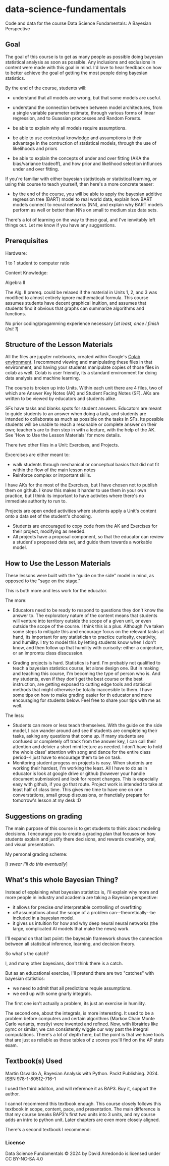 # data-science-fundamentals
Code and data for the course Data Science Fundamentals: A Bayesian Perspective

## Goal

The goal of this course is to get as many people as possible doing bayesian statistical analysis as soon as possible.
Any inclusions and exclusions in content were made with this goal in mind.
I'd love to hear feedback on how to better achieve the goal of getting the most people doing bayesian statistics.

By the end of the course, students will:

- understand that all models are wrong, but that some models are useful.

- understand the connection between between model architectures, from a single variable parameter estimate, through various forms of linear regression, and to Guassian proccesses and Random Forests.

- be able to explain why all models require assumptions.

- be able to use contextual knowledge and assumptions to their advantage in the contruction of statistical models, through the use of likelihoods and priors

- be able to explain the concepts of under and over fitting (AKA the bias/variance tradeoff), and how prior and likelihood selection influnces under and over fitting.

If you're familiar with either bayesian statisticals or statistical learning, or using this course to teach yourself, then here's a more concrete teaser: 

- by the end of the course, you will be able to apply the bayesian additive regression tree 
(BART) model to real world data, explain how BART models connect to neural networks (NN), and explain why BART models perform as well or
better than NNs on small to medium size data sets.

There's a lot of learning on the way to these goal, and I've ienvitably left things out. Let me know if you have any suggestions.

## Prerequisites 
Hardware:

1 to 1 student to computer ratio

Content Knowledge:

Algebra II

The Alg. II prereq. could be relaxed if the material in Units 1, 2, and 3 was modified to almost entirely ignore mathematical formula. This course assumes students have decent graphical inuition, and assumes that students find it obvious that graphs can summarize algorithms and functions. 

No prior coding/progamming experience necessary [*at least, once I finish Unit 1*]

## Structure of the Lesson Materials

All the files are jupyter notebooks, created within Google's [Colab environment](https://colab.research.google.com/).
I recommend viewing and manipulating these files in that environment, and having your students manipulate copies 
of those files in colab as well. Colab is user friendly, its a standard environment for doing data analysis 
and machine learning.

The course is broken up into Units. Within each unit there are 4 files, two of which are Answer Key Notes (AK) and Student Facing Notes (SF). AKs 
are written to be viewed by educators and students alike.

SFs have tasks and blanks spots for student answers. Educators are meant to guide students to an answer when doing a task,
and students are intended to collaborate as much as possible on the tasks in SFs. Its possible students will be unable to 
reach a resonable or complete answer on their own; teacher's are to then step in with a lecture, with the help of the AK. 
See 'How to Use the Lesson Materials' for more details.

There two other files in a Unit: Exercises, and Projects.

Excercises are either meant to:

- walk students through mechanical or conceptual basics that did not fit within the flow of the main lesson notes
- Reinforce complex or important skills.

I have AKs for the most of the Exercises, but I have chosen not to publish them on github. I know this makes it harder to use them in your own practice, 
but I think its important to have activites where there's no immediate authority to run to.

Projects are open ended activities where students apply a Unit's content onto a data set of the student's 
choosing.
- Students are encouraged to copy code from the AK and Exercises for their project, modifying as needed.
- All projects have a proposal component, so that the educator can review a student's proposed data set, and guide them towards a workable model.

## How to Use the Lesson Materials

These lessons were built with the "guide on the side" model in mind, as opposed to the "sage on the stage."

This is both more and less work for the educator.

The more:

- Educators need to be ready to respond to questions they don't know the answer to.
The exploratory nature of the content means that students will venture into territory outside the scope of a given unit,
or even outside the scope of the course. I think this is a plus. Although I've taken some steps to mitigate this and encourage focus on the relevant tasks at hand,
its important for any statistician to practice curiosity, creativity, and humility. I try to model this by letting students know when I don't know,
and then follow up that humility with curisoity: either a conjecture, or an impromtu class disscussion.

- Grading projects is hard.
Statistics is hard. I'm probably not qualified to teach a bayesian statistics course, let alone design one.
But in making and teaching this course, I'm becoming the type of person who is. And my students, even if they don't get the best course or the best instruction,
are getting exposed to cutting edge tools and statisical methods that might otherwise be totally inaccesible to them.
I have some tips on how to make grading easier for th educator and more encouraging for students below. Feel free to share your tips with me as well.

The less:

- Students can more or less teach themselves.
With the guide on the side model, I can wander around and see if students are completeing their tasks, asking any questions that come up.
If many students are confused or completely off track from the answer key, I can call their attention and delvier a short mini lecture as needed.
I don't have to hold the whole class' attention with song and dance for the entire class period--I just have to encourage them to be on task.
- Monitoring student progess on projects is easy.
When students are working their hardest, I'm working the least. All I have to do as in educator is look at google drive or github (however your handle document submission) and look for recent changes. This is especially easy with github, if you go that route. Project work is intended to take at least half of class time. This gives me time to have one on one converstations, small group discussions, or franctially prepare for tomorrow's lesson at my desk :D

## Suggestions on grading

The main purpose of this course is to get students to think about modeling decisions. I encourage you to create a grading 
plan that focuses on how students explain and justify there decisions, and rewards creativity, oral, and visual presentation.

My personal grading scheme:

[*I swear I'll do this eventually*]

## What's this whole Bayesian Thing?

Instead of explaining what bayesian statistics is, I'll explain why more and more people in industry and academia are
taking a Bayesian perspective:

- it allows for precise *and* interpretable controlling of overfitting
- *all* assumptions about the scope of a problem can--theoretically--be included in a bayesian model.
- it gives us intuition for how and why deep neural neural networks (the large, complicated AI models that make the news) work.

I'll expand on that last point: the bayesain framework shows the connection between all statistical inference, learning, 
and decision theory.

So what's the catch?

I, and many other bayesians, don't think there is a catch.

But as an educational exercise, I'll pretend there are two "catches" with bayesian statistics:
- we need to admit that all predictions requie assumptions.
- we end up with some gnarly integrals.

The first one isn't actually a problem, its just an exercise in humility.

The second one, about the integrals, is more interesting. It used to be a problem before computers and certain algorithms
(Markov Chain Monte Carlo variants, mostly) were invented and refined. Now, with librairies like pymc or similar, we can consistently wiggle
our way past the integral computations. There's a lot of depth here, but the point is that we have tools that are just as reliable 
as those tables of z scores you'll find on the AP stats exam.

## Textbook(s) Used
Martin Osvaldo A, Bayesian Analysis with Python. Packt Publishing. 2024. ISBN 978-1-80512-716-1

I used the third additon, and will reference it as BAP3. Buy it, support the author.

I cannot recommend this textbook enough. This course closely follows this textbook in scope, content, pace, and presentation.
The main difference is that my course breaks BAP3's first two units into 3 units, and my course adds an intro to python unit.
Later chapters are even more closely aligned.

There's a second textbook I recommend:



### License

Data Science Fundamentals © 2024 by David Arredondo is licensed under CC BY-NC-SA 4.0 
